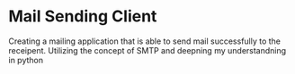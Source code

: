 # Mail Sending Client
Creating a mailing application that is able to send mail successfully to the receipent. Utilizing the concept of SMTP and deepning my understandning in python
